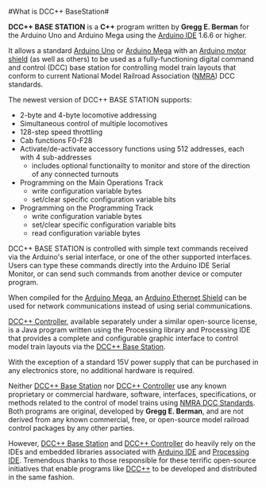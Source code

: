 #What is DCC++ BaseStation#

**DCC++ BASE STATION** is a **C++** program written by **Gregg E. Berman** for the Arduino Uno and Arduino Mega
using the [Arduino IDE](https://www.arduino.cc/en/Main/Software) 1.6.6 or higher.

It allows a standard [Arduino Uno](https://www.arduino.cc/en/Main/ArduinoBoardUno) or [Arduino Mega](https://www.arduino.cc/en/Main/ArduinoBoardMega2560) with an [Arduino motor shield](https://www.arduino.cc/en/Main/ArduinoMotorShieldR3) (as well as others)
to be used as a fully-functioning digital command and control (DCC) base station
for controlling model train layouts that conform to current National Model
Railroad Association ([NMRA](http://www.nmra.org)) DCC standards.

The newest version of DCC++ BASE STATION supports:

  * 2-byte and 4-byte locomotive addressing
  * Simultaneous control of multiple locomotives
  * 128-step speed throttling
  * Cab functions F0-F28
  * Activate/de-activate accessory functions using 512 addresses, each with 4 sub-addresses
      - includes optional functionailty to monitor and store of the direction of any connected turnouts
  * Programming on the Main Operations Track
      - write configuration variable bytes
      - set/clear specific configuration variable bits
  * Programming on the Programming Track
      - write configuration variable bytes
      - set/clear specific configuration variable bits
      - read configuration variable bytes

DCC++ BASE STATION is controlled with simple text commands received via
the Arduino's serial interface, or one of the other supported interfaces. Users can type these commands directly into the Arduino IDE Serial Monitor, or can send such commands from another device or computer program.

When compiled for the [Arduino Mega](https://www.arduino.cc/en/Main/ArduinoBoardMega2560), an [Arduino Ethernet Shield](https://www.arduino.cc/en/Main/ArduinoEthernetShield) can be used for network communications instead of using serial communications.

[DCC++ Controller](https://github.com/DccPlusPlus/Controller), available separately under a similar open-source license, is a Java program written using the Processing library and Processing IDE that provides a complete and configurable graphic interface to control model train layouts via the [DCC++ Base Station](https://github.com/DccPlusPlus/BaseStation).

With the exception of a standard 15V power supply that can be purchased in
any electronics store, no additional hardware is required.

Neither [DCC++ Base Station](https://github.com/DccPlusPlus/BaseStation) nor [DCC++ Controller](https://github.com/DccPlusPlus/Controller) use any known proprietary or commercial hardware, software, interfaces, specifications, or methods related to the control of model trains using [NMRA DCC Standards](http://www.nmra.org/index-nmra-standards-and-recommended-practices). Both programs are original, developed by **Gregg E. Berman**, and are not derived from any known commercial, free, or open-source model railroad control packages by any other parties.

However, [DCC++ Base Station](https://github.com/DccPlusPlus/BaseStation) and [DCC++ Controller](https://github.com/DccPlusPlus/Controller) do heavily rely on the IDEs and embedded libraries associated with [Arduino IDE](https://www.arduino.cc/en/Main/Software) and [Processing IDE](https://processing.org/download/).  Tremendous thanks to those responsible for these terrific open-source initiatives that enable programs like [DCC++](https://sites.google.com/site/dccppsite/) to be developed and distributed in the same fashion.
